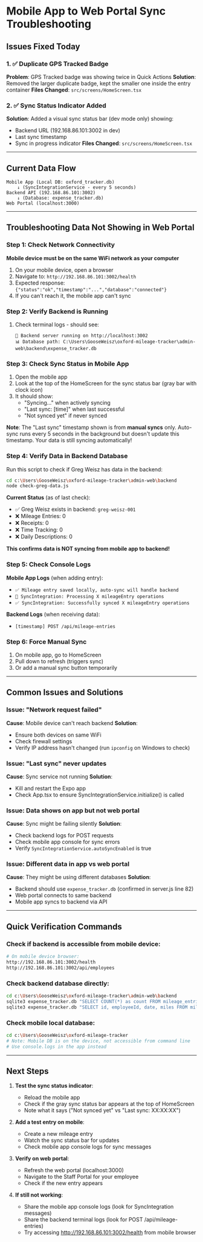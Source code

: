# Mobile App to Web Portal Sync Troubleshooting

## Issues Fixed Today

### 1. ✅ Duplicate GPS Tracked Badge
**Problem**: GPS Tracked badge was showing twice in Quick Actions
**Solution**: Removed the larger duplicate badge, kept the smaller one inside the entry container
**Files Changed**: `src/screens/HomeScreen.tsx`

### 2. ✅ Sync Status Indicator Added
**Solution**: Added a visual sync status bar (dev mode only) showing:
- Backend URL (192.168.86.101:3002 in dev)
- Last sync timestamp
- Sync in progress indicator
**Files Changed**: `src/screens/HomeScreen.tsx`

---

## Current Data Flow

```
Mobile App (Local DB: oxford_tracker.db)
    ↓ (SyncIntegrationService - every 5 seconds)
Backend API (192.168.86.101:3002)
    ↓ (Database: expense_tracker.db)
Web Portal (localhost:3000)
```

---

## Troubleshooting Data Not Showing in Web Portal

### Step 1: Check Network Connectivity
**Mobile device must be on the same WiFi network as your computer**

1. On your mobile device, open a browser
2. Navigate to: `http://192.168.86.101:3002/health`
3. Expected response: `{"status":"ok","timestamp":"...","database":"connected"}`
4. If you can't reach it, the mobile app can't sync

### Step 2: Verify Backend is Running
1. Check terminal logs - should see:
   ```
   🚀 Backend server running on http://localhost:3002
   📊 Database path: C:\Users\GooseWeisz\oxford-mileage-tracker\admin-web\backend\expense_tracker.db
   ```

### Step 3: Check Sync Status in Mobile App
1. Open the mobile app
2. Look at the top of the HomeScreen for the sync status bar (gray bar with clock icon)
3. It should show:
   - "Syncing..." when actively syncing
   - "Last sync: [time]" when last successful
   - "Not synced yet" if never synced

**Note**: The "Last sync" timestamp shown is from **manual syncs** only. Auto-sync runs every 5 seconds in the background but doesn't update this timestamp. Your data is still syncing automatically!

### Step 4: Verify Data in Backend Database
Run this script to check if Greg Weisz has data in the backend:

```bash
cd c:\Users\GooseWeisz\oxford-mileage-tracker\admin-web\backend
node check-greg-data.js
```

**Current Status** (as of last check):
- ✅ Greg Weisz exists in backend: `greg-weisz-001`
- ❌ Mileage Entries: 0
- ❌ Receipts: 0
- ❌ Time Tracking: 0
- ❌ Daily Descriptions: 0

**This confirms data is NOT syncing from mobile app to backend!**

### Step 5: Check Console Logs
**Mobile App Logs** (when adding entry):
- `✅ Mileage entry saved locally, auto-sync will handle backend`
- `🔄 SyncIntegration: Processing X mileageEntry operations`
- `✅ SyncIntegration: Successfully synced X mileageEntry operations`

**Backend Logs** (when receiving data):
- `[timestamp] POST /api/mileage-entries`

### Step 6: Force Manual Sync
1. On mobile app, go to HomeScreen
2. Pull down to refresh (triggers sync)
3. Or add a manual sync button temporarily

---

## Common Issues and Solutions

### Issue: "Network request failed"
**Cause**: Mobile device can't reach backend
**Solution**: 
- Ensure both devices on same WiFi
- Check firewall settings
- Verify IP address hasn't changed (run `ipconfig` on Windows to check)

### Issue: "Last sync" never updates
**Cause**: Sync service not running
**Solution**: 
- Kill and restart the Expo app
- Check App.tsx to ensure SyncIntegrationService.initialize() is called

### Issue: Data shows on app but not web portal
**Cause**: Sync might be failing silently
**Solution**: 
- Check backend logs for POST requests
- Check mobile app console for sync errors
- Verify `SyncIntegrationService.autoSyncEnabled` is true

### Issue: Different data in app vs web portal
**Cause**: They might be using different databases
**Solution**: 
- Backend should use `expense_tracker.db` (confirmed in server.js line 82)
- Web portal connects to same backend
- Mobile app syncs to backend via API

---

## Quick Verification Commands

### Check if backend is accessible from mobile device:
```bash
# On mobile device browser:
http://192.168.86.101:3002/health
http://192.168.86.101:3002/api/employees
```

### Check backend database directly:
```bash
cd c:\Users\GooseWeisz\oxford-mileage-tracker\admin-web\backend
sqlite3 expense_tracker.db "SELECT COUNT(*) as count FROM mileage_entries;"
sqlite3 expense_tracker.db "SELECT id, employeeId, date, miles FROM mileage_entries ORDER BY date DESC LIMIT 5;"
```

### Check mobile local database:
```bash
cd c:\Users\GooseWeisz\oxford-mileage-tracker
# Note: Mobile DB is on the device, not accessible from command line
# Use console.logs in the app instead
```

---

## Next Steps

1. **Test the sync status indicator**: 
   - Reload the mobile app
   - Check if the gray sync status bar appears at the top of HomeScreen
   - Note what it says ("Not synced yet" vs "Last sync: XX:XX:XX")

2. **Add a test entry on mobile**:
   - Create a new mileage entry
   - Watch the sync status bar for updates
   - Check mobile app console logs for sync messages

3. **Verify on web portal**:
   - Refresh the web portal (localhost:3000)
   - Navigate to the Staff Portal for your employee
   - Check if the new entry appears

4. **If still not working**:
   - Share the mobile app console logs (look for SyncIntegration messages)
   - Share the backend terminal logs (look for POST /api/mileage-entries)
   - Try accessing http://192.168.86.101:3002/health from mobile browser

